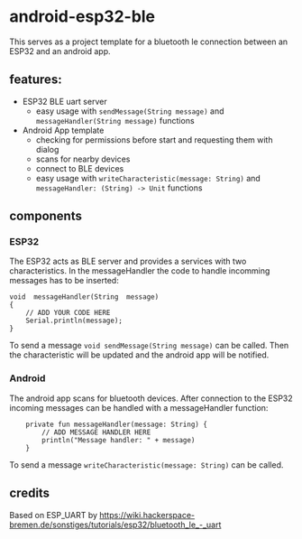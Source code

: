 # android-esp32-ble
This serves as a project template for a bluetooth le connection between an ESP32 and an android app.
## features:
- ESP32 BLE uart server
	- easy usage with `sendMessage(String message)` and `messageHandler(String message)` functions
- Android App template
	- checking for permissions before start and requesting them with dialog
	- scans for nearby devices
	- connect to BLE devices
	- easy usage with `writeCharacteristic(message: String)` and `messageHandler: (String) -> Unit` functions
## components
### ESP32
The ESP32 acts as BLE server and provides a services with two characteristics.
In the messageHandler the code to handle incomming messages has to be inserted:

    void  messageHandler(String  message)
    {
	    // ADD YOUR CODE HERE
	    Serial.println(message);
    }
To send a message `void sendMessage(String message)` can be called. Then the characteristic will be updated and the android app will be notified.

### Android
The android app scans for bluetooth devices. After connection to the ESP32 incoming messages can be handled with a messageHandler function:
```
	private fun messageHandler(message: String) {
		// ADD MESSAGE HANDLER HERE
		println("Message handler: " + message)
	}
```
To send a message `writeCharacteristic(message: String)` can be called.
## credits
Based on ESP_UART by https://wiki.hackerspace-bremen.de/sonstiges/tutorials/esp32/bluetooth_le_-_uart

